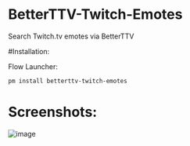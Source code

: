 # BetterTTV-Twitch-Emotes
Search Twitch.tv emotes via BetterTTV

#Installation:

Flow Launcher:
```
pm install betterttv-twitch-emotes
```

# Screenshots:
![image](https://user-images.githubusercontent.com/535299/151774690-5ad7dc80-ee6c-4fc4-a2e7-d1327dbecd60.png)
